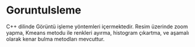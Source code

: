 # GoruntuIsleme
C++ dilinde Görüntü işleme yöntemleri içermektedir. Resim üzerinde zoom yapma, Kmeans metodu ile renkleri ayırma, histogram çıkartma, ve aşamalı olarak kenar bulma metodları mevcuttur.
